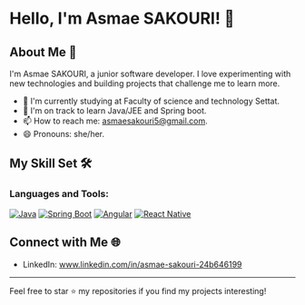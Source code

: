 # Hello, I'm Asmae SAKOURI! 👋

## About Me 📌
I'm Asmae SAKOURI, a junior software developer. I love experimenting with new technologies and building projects that challenge me to learn more.

- 🏫 I'm currently studying at Faculty of science and technology Settat.
- 🌱 I'm on track to learn Java/JEE and Spring boot.
- 📫 How to reach me: asmaesakouri5@gmail.com.
- 😄 Pronouns: she/her.
## My Skill Set 🛠️
### Languages and Tools:
[![Java](https://img.shields.io/badge/Java-ED8B00?style=for-the-badge&logo=java&logoColor=white)](https://www.java.com/)
[![Spring Boot](https://img.shields.io/badge/Spring_Boot-6DB33F?style=for-the-badge&logo=spring&logoColor=white)](https://spring.io/projects/spring-boot)
[![Angular](https://img.shields.io/badge/Angular-DD0031?style=for-the-badge&logo=angular&logoColor=white)](https://angular.io/)
[![React Native](https://img.shields.io/badge/React_Native-61DAFB?style=for-the-badge&logo=react&logoColor=white)](https://reactnative.dev/)
## Connect with Me 🌐
- LinkedIn: www.linkedin.com/in/asmae-sakouri-24b646199
---

Feel free to star ⭐ my repositories if you find my projects interesting!



<!---
asmaeSakouri/asmaeSakouri is a ✨ special ✨ repository because its `README.md` (this file) appears on your GitHub profile.
You can click the Preview link to take a look at your changes.
--->
